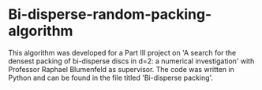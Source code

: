 # Bi-disperse-random-packing-algorithm

This algorithm was developed for a Part III project on 'A search for the densest packing of bi-disperse discs in d=2: a numerical investigation' with Professor Raphael Blumenfeld as supervisor. The code was written in Python and can be found in the file titled 'Bi-disperse packing'.

